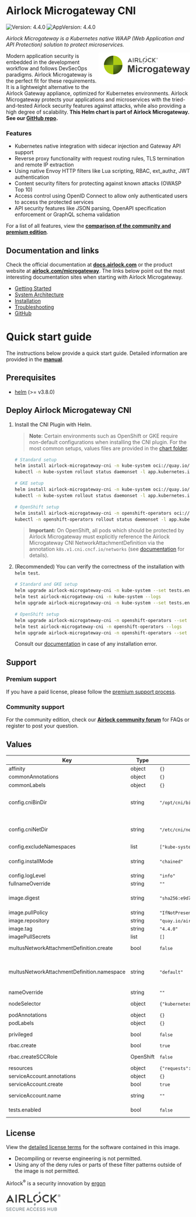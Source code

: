 # Airlock Microgateway CNI

![Version: 4.4.0](https://img.shields.io/badge/Version-4.4.0-informational?style=flat-square) ![AppVersion: 4.4.0](https://img.shields.io/badge/AppVersion-4.4.0-informational?style=flat-square)

*Airlock Microgateway is a Kubernetes native WAAP (Web Application and API Protection) solution to protect microservices.*

<picture>
  <source media="(prefers-color-scheme: dark)"
          srcset="https://raw.githubusercontent.com/airlock/microgateway/main/media/Microgateway_Labeled_AlignRight_Negative.svg">
  <source media="(prefers-color-scheme: light)"
          srcset="https://raw.githubusercontent.com/airlock/microgateway/main/media/Microgateway_Labeled_AlignRight.svg">
  <img alt="Microgateway" src="https://raw.githubusercontent.com/airlock/microgateway/main/media/Microgateway_Labeled_AlignRight.svg" align="right" width="250">
</picture>

Modern application security is embedded in the development workflow and follows DevSecOps paradigms. Airlock Microgateway is the perfect fit for these requirements. It is a lightweight alternative to the Airlock Gateway appliance, optimized for Kubernetes environments. Airlock Microgateway protects your applications and microservices with the tried-and-tested Airlock security features against attacks, while also providing a high degree of scalability.
__This Helm chart is part of Airlock Microgateway. See our [GitHub repo](https://github.com/airlock/microgateway/tree/4.4.0).__

### Features
* Kubernetes native integration with sidecar injection and Gateway API support
* Reverse proxy functionality with request routing rules, TLS termination and remote IP extraction
* Using native Envoy HTTP filters like Lua scripting, RBAC, ext_authz, JWT authentication
* Content security filters for protecting against known attacks (OWASP Top 10)
* Access control using OpenID Connect to allow only authenticated users to access the protected services
* API security features like JSON parsing, OpenAPI specification enforcement or GraphQL schema validation

For a list of all features, view the **[comparison of the community and premium edition](https://docs.airlock.com/microgateway/latest/#data/1675772882054.html)**.

## Documentation and links

Check the official documentation at **[docs.airlock.com](https://docs.airlock.com/microgateway/latest/)** or the product website at **[airlock.com/microgateway](https://www.airlock.com/en/microgateway)**. The links below point out the most interesting documentation sites when starting with Airlock Microgateway.

* [Getting Started](https://docs.airlock.com/microgateway/latest/#data/1660804708742.html)
* [System Architecture](https://docs.airlock.com/microgateway/latest/#data/1660804709650.html)
* [Installation](https://docs.airlock.com/microgateway/latest/#data/1660804708637.html)
* [Troubleshooting](https://docs.airlock.com/microgateway/latest/#data/1659430054787.html)
* [GitHub](https://github.com/airlock/microgateway)

# Quick start guide

The instructions below provide a quick start guide. Detailed information are provided in the **[manual](https://docs.airlock.com/microgateway/latest/)**.

## Prerequisites
* [helm](https://helm.sh/docs/intro/install/) (>= v3.8.0)

## Deploy Airlock Microgateway CNI
1. Install the CNI Plugin with Helm.
   > **Note**: Certain environments such as OpenShift or GKE require non-default configurations when installing the CNI plugin. For the most common setups, values files are provided in the [chart folder](/deploy/charts/airlock-microgateway-cni).
   ```bash
   # Standard setup
   helm install airlock-microgateway-cni -n kube-system oci://quay.io/airlockcharts/microgateway-cni --version '4.4.0'
   kubectl -n kube-system rollout status daemonset -l app.kubernetes.io/instance=airlock-microgateway-cni
   ```
   ```bash
   # GKE setup
   helm install airlock-microgateway-cni -n kube-system oci://quay.io/airlockcharts/microgateway-cni --version '4.4.0' -f https://raw.githubusercontent.com/airlock/microgateway/4.4.0/deploy/charts/airlock-microgateway-cni/gke-values.yaml
   kubectl -n kube-system rollout status daemonset -l app.kubernetes.io/instance=airlock-microgateway-cni
   ```
   ```bash
   # OpenShift setup
   helm install airlock-microgateway-cni -n openshift-operators oci://quay.io/airlockcharts/microgateway-cni --version '4.4.0' -f https://raw.githubusercontent.com/airlock/microgateway/4.4.0/deploy/charts/airlock-microgateway-cni/openshift-values.yaml
   kubectl -n openshift-operators rollout status daemonset -l app.kubernetes.io/instance=airlock-microgateway-cni
   ```
   > **Important:** On OpenShift, all pods which should be protected by Airlock Microgateway must explicitly reference the Airlock Microgateway CNI NetworkAttachmentDefinition via the annotation `k8s.v1.cni.cncf.io/networks` (see [documentation](https://docs.airlock.com/microgateway/latest/#data/1658483168033.html) for details).

2. (Recommended) You can verify the correctness of the installation with `helm test`.
   ```bash
   # Standard and GKE setup
   helm upgrade airlock-microgateway-cni -n kube-system --set tests.enabled=true --reuse-values oci://quay.io/airlockcharts/microgateway-cni --version '4.4.0'
   helm test airlock-microgateway-cni -n kube-system --logs
   helm upgrade airlock-microgateway-cni -n kube-system --set tests.enabled=false --reuse-values oci://quay.io/airlockcharts/microgateway-cni --version '4.4.0'
   ```
   ```bash
   # OpenShift setup
   helm upgrade airlock-microgateway-cni -n openshift-operators --set tests.enabled=true --reuse-values oci://quay.io/airlockcharts/microgateway-cni --version '4.4.0'
   helm test airlock-microgateway-cni -n openshift-operators --logs
   helm upgrade airlock-microgateway-cni -n openshift-operators --set tests.enabled=false --reuse-values oci://quay.io/airlockcharts/microgateway-cni --version '4.4.0'
   ```

   Consult our [documentation](https://docs.airlock.com/microgateway/latest/#data/1699611533587.html) in case of any installation error.

## Support

### Premium support
If you have a paid license, please follow the [premium support process](https://techzone.ergon.ch/support-process).

### Community support
For the community edition, check our **[Airlock community forum](https://forum.airlock.com/)** for FAQs or register to post your question.
## Values

| Key | Type | Default | Description |
|-----|------|---------|-------------|
| affinity | object | `{}` | Custom affinity for the DaemonSet to only deploy the CNI plugin on specific nodes. |
| commonAnnotations | object | `{}` | Annotations to add to all resources. |
| commonLabels | object | `{}` | Labels to add to all resources. |
| config.cniBinDir | string | `"/opt/cni/bin"` | Directory where the CNI plugin binaries reside on the host. This path can either be found in the documentation of your Kubernetes distribution or CNI provider. It can also be queried by running the command `crictl info -o go-template --template '{{.config.cni.binDir}}'` on your Kubernetes node. |
| config.cniNetDir | string | `"/etc/cni/net.d"` | Directory where the CNI config files reside on the host. This path can either be found in the documentation of your Kubernetes distribution or CNI provider. It can also be queried by running the command `crictl info -o go-template --template '{{.config.cni.confDir}}'` on your Kubernetes node. |
| config.excludeNamespaces | list | `["kube-system"]` | Namespaces for which this CNI plugin should not apply any modifications. |
| config.installMode | string | `"chained"` | Whether to install the CNI plugin as a `chained` plugin (default, required with most interface CNI providers), as a `standalone` plugin (required for use with Multus CNI, e.g. on OpenShift) or in `manual` mode, where no CNI network configuration is written. |
| config.logLevel | string | `"info"` | Log level for the CNI installer and plugin. |
| fullnameOverride | string | `""` | Allows overriding the name to use as full name of resources. |
| image.digest | string | `"sha256:e9d711dfe75d515ad8bc5ba5e668e7a26c063bd6a291305aac458c2cbd3945f2"` | SHA256 image digest to pull (in the format "sha256:7144f7bab3d4c2648d7e59409f15ec52a18006a128c733fcff20d3a4a54ba44a"). Overrides tag when specified. |
| image.pullPolicy | string | `"IfNotPresent"` | Pull policy for this image. |
| image.repository | string | `"quay.io/airlock/microgateway-cni"` | Image repository from which to pull the Airlock Microgateway CNI image. |
| image.tag | string | `"4.4.0"` | Image tag to pull. |
| imagePullSecrets | list | `[]` | ImagePullSecrets to use when pulling images. |
| multusNetworkAttachmentDefinition.create | bool | `false` | Whether a NetworkAttachmentDefinition CR should be created, which can be used for applying the CNI plugin to Pods. |
| multusNetworkAttachmentDefinition.namespace | string | `"default"` | Namespace in which the NetworkAttachmentDefinition is deployed. Note: If namespace is set to a custom value, referencing the created NetworkAttachmentDefinition from other namespaces may not work if Multus namespace isolation is enabled. https://github.com/k8snetworkplumbingwg/multus-cni/blob/v4.0.2/docs/configuration.md#namespace-isolation |
| nameOverride | string | `""` | Allows overriding the name to use instead of "microgateway-cni". |
| nodeSelector | object | `{"kubernetes.io/os":"linux"}` | NodeSelector to apply to the CNI DaemonSet in order to only deploy the CNI plugin on specific nodes. |
| podAnnotations | object | `{}` | Annotations to add to all Pods. |
| podLabels | object | `{}` | Labels to add to all Pods. |
| privileged | bool | `false` | Whether the DaemonSet should run in privileged mode. Must be enabled for environments which require it for writing files to the host (e.g. OpenShift). |
| rbac.create | bool | `true` | Whether to create RBAC resources which are required for the CNI plugin to function. |
| rbac.createSCCRole | OpenShift | `false` | Whether to create RBAC resources which allow the CNI installer to use the "privileged" security context constraint. |
| resources | object | `{"requests":{"cpu":"10m","memory":"100Mi"}}` | Resource restrictions to apply to the CNI installer container. |
| serviceAccount.annotations | object | `{}` | Annotations to add to the ServiceAccount. |
| serviceAccount.create | bool | `true` | Whether a ServiceAccount should be created. |
| serviceAccount.name | string | `""` | Name of the ServiceAccount to use. If not set and create is true, a name is generated using the fullname template. |
| tests.enabled | bool | `false` | Whether additional resources required for running `helm test` should be created (e.g. Roles and ServiceAccounts). If set to false, `helm test` will not run any tests. |

## License
View the [detailed license terms](https://www.airlock.com/en/airlock-license) for the software contained in this image.
* Decompiling or reverse engineering is not permitted.
* Using any of the deny rules or parts of these filter patterns outside of the image is not permitted.

Airlock<sup>&#174;</sup> is a security innovation by [ergon](https://www.ergon.ch/en)

<!-- Airlock SAH Logo (different image for light/dark mode) -->
<a href="https://www.airlock.com/en/secure-access-hub/">
<picture>
    <source media="(prefers-color-scheme: dark)"
        srcset="https://raw.githubusercontent.com/airlock/microgateway/main/media/Airlock_Logo_Negative.png">
    <source media="(prefers-color-scheme: light)"
        srcset="https://raw.githubusercontent.com/airlock/microgateway/main/media/Airlock_Logo.png">
    <img alt="Airlock Secure Access Hub" src="https://raw.githubusercontent.com/airlock/microgateway/main/media/Airlock_Logo.png" width="150">
</picture>
</a>
